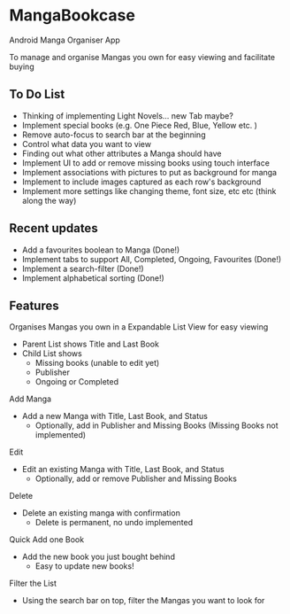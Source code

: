 MangaBookcase
=============

Android Manga Organiser App

To manage and organise Mangas you own for easy viewing and facilitate buying

To Do List
----------
- Thinking of implementing Light Novels... new Tab maybe?
- Implement special books (e.g. One Piece Red, Blue, Yellow etc. )
- Remove auto-focus to search bar at the beginning
- Control what data you want to view
- Finding out what other attributes a Manga should have
- Implement UI to add or remove missing books using touch interface
- Implement associations with pictures to put as background for manga
- Implement to include images captured as each row's background
- Implement more settings like changing theme, font size, etc etc (think along the way)

Recent updates
--------------
- Add a favourites boolean to Manga (Done!)
- Implement tabs to support All, Completed, Ongoing, Favourites (Done!)
- Implement a search-filter (Done!)
- Implement alphabetical sorting (Done!)

Features
--------
Organises Mangas you own in a Expandable List View for easy viewing

- Parent List shows Title and Last Book
- Child List shows
  - Missing books (unable to edit yet)
  - Publisher
  - Ongoing or Completed

Add Manga
- Add a new Manga with Title, Last Book, and Status
  - Optionally, add in Publisher and Missing Books (Missing Books not implemented)

Edit
- Edit an existing Manga with Title, Last Book, and Status
  - Optionally, add or remove Publisher and Missing Books

Delete
- Delete an existing manga with confirmation
  - Delete is permanent, no undo implemented

Quick Add one Book
- Add the new book you just bought behind
  - Easy to update new books!

Filter the List
- Using the search bar on top, filter the Mangas you want to look for
